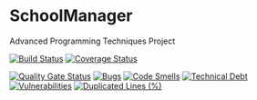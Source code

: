 # SchoolManager
Advanced Programming Techniques Project

[![Build Status](https://travis-ci.org/LeonardoScommegna/schoolmanager.svg?branch=master)](https://travis-ci.org/LeonardoScommegna/schoolmanager)
[![Coverage Status](https://coveralls.io/repos/github/LeonardoScommegna/schoolmanager/badge.svg?branch=master)](https://coveralls.io/github/LeonardoScommegna/schoolmanager?branch=master)

[![Quality Gate Status](https://sonarcloud.io/api/project_badges/measure?project=LeonardoScommegna_schoolmanager&metric=alert_status)](https://sonarcloud.io/dashboard?id=LeonardoScommegna_schoolmanager)
[![Bugs](https://sonarcloud.io/api/project_badges/measure?project=LeonardoScommegna_schoolmanager&metric=bugs)](https://sonarcloud.io/dashboard?id=LeonardoScommegna_schoolmanager)
[![Code Smells](https://sonarcloud.io/api/project_badges/measure?project=LeonardoScommegna_schoolmanager&metric=code_smells)](https://sonarcloud.io/dashboard?id=LeonardoScommegna_schoolmanager)
[![Technical Debt](https://sonarcloud.io/api/project_badges/measure?project=LeonardoScommegna_schoolmanager&metric=sqale_index)](https://sonarcloud.io/dashboard?id=LeonardoScommegna_schoolmanager)
[![Vulnerabilities](https://sonarcloud.io/api/project_badges/measure?project=LeonardoScommegna_schoolmanager&metric=vulnerabilities)](https://sonarcloud.io/dashboard?id=LeonardoScommegna_schoolmanager)
[![Duplicated Lines (%)](https://sonarcloud.io/api/project_badges/measure?project=LeonardoScommegna_schoolmanager&metric=duplicated_lines_density)](https://sonarcloud.io/dashboard?id=LeonardoScommegna_schoolmanager)
